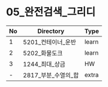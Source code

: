 # 05_완전검색_그리디

| No | Directory | Type |
|---|---|---|
| 1 | 5201_컨테이너_운반 | learn |
| 2 | 5202_화물도크 | learn |
| 3 | 1244_최대_상금 | HW |
| - | 2817_부분_수열의_합 | extra |
